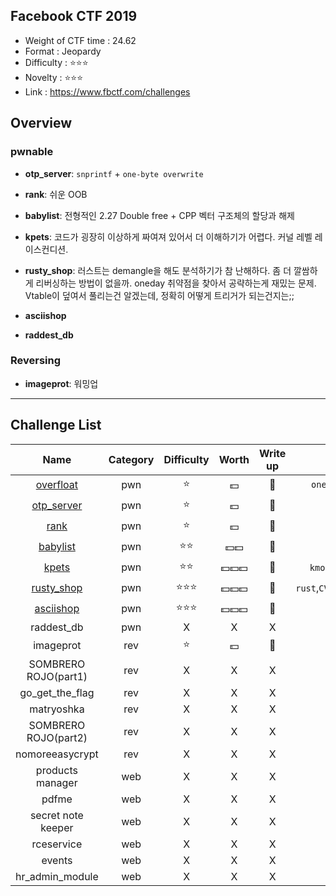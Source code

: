## Facebook CTF 2019

- Weight of CTF time : 24.62
- Format : Jeopardy
- Difficulty : :star::star::star:
- Novelty : :star::star::star: 
- Link : <https://www.fbctf.com/challenges>

## Overview

### **pwnable**

- **otp_server**: `snprintf`  + `one-byte overwrite`

- **rank**: 쉬운 OOB

- **babylist**: 전형적인 2.27 Double free + CPP 벡터 구조체의 할당과 해제

- **kpets**: 코드가 굉장히 이상하게 짜여져 있어서 더 이해하기가 어렵다. 커널 레벨 레이스컨디션.

- **rusty_shop**: 러스트는 demangle을 해도 분석하기가 참 난해하다. 좀 더 깔쌈하게 리버싱하는 방법이 없을까. oneday 취약점을 찾아서 공략하는게 재밌는 문제. Vtable이 덮여서 풀리는건 알겠는데, 정확히 어떻게 트리거가 되는건지는;;

- **asciishop**

- **raddest_db** 

  

### Reversing

- **imageprot**: 워밍업

------

## Challenge List

|         Name         | Category |        Difficulty        |          Worth           |   Write up   |            Tags            |
| :------------------: | :------: | :----------------------: | :----------------------: | :----------: | :------------------------: |
|      [overfloat](pwn/overfloat)      |   pwn    |          :star:          |         :dollar:         | :black_flag: |             `one-byte overwrite`             |
|      [otp_server](pwn/otp_server)      |   pwn    |          :star:          |         :dollar:         | :black_flag: |             `OOB`             |
|         [rank](pwn/rank)         |   pwn    |          :star:          |         :dollar:         | :black_flag: |             `OOB`             |
|       [babylist](pwn/babylist)       |   pwn    |       :star::star:       |     :dollar::dollar:     |   :black_flag:    | `DFB`, `vector` |
|     [kpets](pwn/kpets)     |   pwn    |       :star::star:       |         :dollar::dollar::dollar:         | :flags: | `kmod`,`race_condition` |
|      [rusty_shop](pwn/rusty_shop)      |   pwn    | :star::star::star: | :dollar::dollar::dollar: |      :triangular_flag_on_post:      |         `rust`,`CVE`,`integer_overflow`         |
|      [asciishop](pwn/asciishop/)      |   pwn    | :star::star::star: |         :dollar::dollar::dollar:         | :flags: |      X       |
|      raddest_db      |   pwn    |            X             |         X         |      X       |        X         |
|      imageprot       |   rev    |            :star:             |         :dollar:         | :black_flag: |          -          |
| SOMBRERO ROJO(part1) |   rev    |            X             |         X         | X |             X              |
|   go_get_the_flag    |   rev    |            X             |            X             |      X       |             X              |
|      matryoshka      |   rev    |      X       |        X         |      X       |    X    |
| SOMBRERO ROJO(part2) |   rev    |      X       |        X         |      X      |       X       |
|   nomoreeasycrypt    |   rev    |      X       |        X         |      X      |     X     |
|   products manager   |   web    |      X       |        X         |      X      |     X     |
|        pdfme         |   web    |      X       |        X         |      X      |        X        |
|  secret note keeper  |   web    | X | X | X | X |
|      rceservice      |   web    | X | X | X | X |
|        events        |   web    | X | X | X | X |
|   hr_admin_module    |   web    | X | X | X | X |

